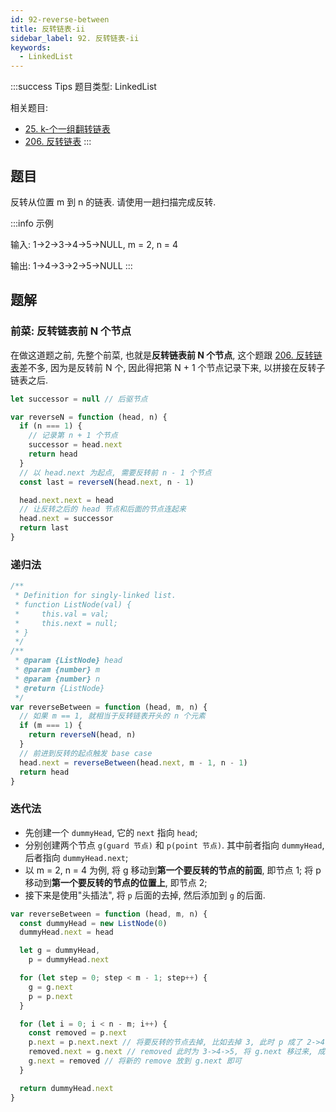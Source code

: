 ```yaml
---
id: 92-reverse-between
title: 反转链表-ii
sidebar_label: 92. 反转链表-ii
keywords:
  - LinkedList
---
```


:::success Tips
题目类型: LinkedList

相关题目:

- [25. k-个一组翻转链表](/leetcode/hard/25-reverse-k-group)
- [206. 反转链表](/leetcode/easy/206-reverse-list)
:::

## 题目

反转从位置 m 到 n 的链表. 请使用一趟扫描完成反转.

:::info 示例

输入: 1->2->3->4->5->NULL, m = 2, n = 4

输出: 1->4->3->2->5->NULL
:::

## 题解

### 前菜: 反转链表前 N 个节点

在做这道题之前, 先整个前菜, 也就是**反转链表前 N 个节点**, 这个题跟 [206. 反转链表](/leetcode/easy/206-reverse-list)差不多, 因为是反转前 N 个, 因此得把第 N + 1 个节点记录下来, 以拼接在反转子链表之后.

```ts
let successor = null // 后驱节点

var reverseN = function (head, n) {
  if (n === 1) {
    // 记录第 n + 1 个节点
    successor = head.next
    return head
  }
  // 以 head.next 为起点, 需要反转前 n - 1 个节点
  const last = reverseN(head.next, n - 1)

  head.next.next = head
  // 让反转之后的 head 节点和后面的节点连起来
  head.next = successor
  return last
}
```

### 递归法

```ts
/**
 * Definition for singly-linked list.
 * function ListNode(val) {
 *     this.val = val;
 *     this.next = null;
 * }
 */
/**
 * @param {ListNode} head
 * @param {number} m
 * @param {number} n
 * @return {ListNode}
 */
var reverseBetween = function (head, m, n) {
  // 如果 m == 1, 就相当于反转链表开头的 n 个元素
  if (m === 1) {
    return reverseN(head, n)
  }
  // 前进到反转的起点触发 base case
  head.next = reverseBetween(head.next, m - 1, n - 1)
  return head
}
```

### 迭代法

- 先创建一个 `dummyHead`, 它的 `next` 指向 `head`;
- 分别创建两个节点 `g(guard 节点)` 和 `p(point 节点)`. 其中前者指向 `dummyHead`, 后者指向 `dummyHead.next`;
- 以 m = 2, n = 4 为例, 将 g 移动到**第一个要反转的节点的前面**, 即节点 1; 将 p 移动到**第一个要反转的节点的位置上**, 即节点 2;
- 接下来是使用"头插法", 将 `p` 后面的去掉, 然后添加到 `g` 的后面.

```ts
var reverseBetween = function (head, m, n) {
  const dummyHead = new ListNode(0)
  dummyHead.next = head

  let g = dummyHead,
    p = dummyHead.next

  for (let step = 0; step < m - 1; step++) {
    g = g.next
    p = p.next
  }

  for (let i = 0; i < n - m; i++) {
    const removed = p.next
    p.next = p.next.next // 将要反转的节点去掉, 比如去掉 3, 此时 p 成了 2->4->5
    removed.next = g.next // removed 此时为 3->4->5, 将 g.next 移过来, 成了 3->2->4->5
    g.next = removed // 将新的 remove 放到 g.next 即可
  }

  return dummyHead.next
}
```
